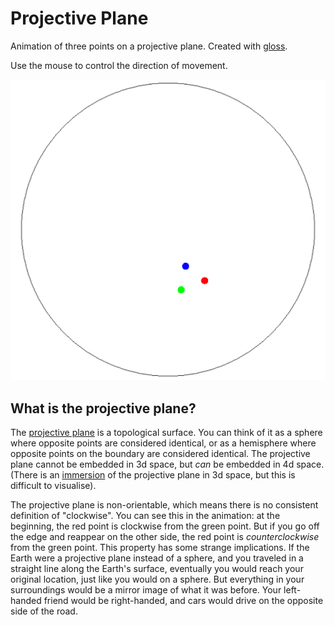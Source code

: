 # Projective Plane

Animation of three points on a projective plane. Created with [gloss](https://hackage.haskell.org/package/gloss).

Use the mouse to control the direction of movement.

![Screenshot](screenshot.png)

## What is the projective plane?

The [projective plane](https://en.wikipedia.org/wiki/Real_projective_plane) is a topological surface. You can think of it as a sphere where opposite points are considered identical, or as a hemisphere where opposite points on the boundary are considered identical. The projective plane cannot be embedded in 3d space, but _can_ be embedded in 4d space. (There is an [immersion](https://en.wikipedia.org/wiki/Boy's_surface) of the projective plane in 3d space, but this is difficult to visualise).

The projective plane is non-orientable, which means there is no consistent definition of "clockwise". You can see this in the animation: at the beginning, the red point is clockwise from the green point. But if you go off the edge and reappear on the other side, the red point is _counterclockwise_ from the green point. This property has some strange implications. If the Earth were a projective plane instead of a sphere, and you traveled in a straight line along the Earth's surface, eventually you would reach your original location, just like you would on a sphere. But everything in your surroundings would be a mirror image of what it was before. Your left-handed friend would be right-handed, and cars would drive on the opposite side of the road.
